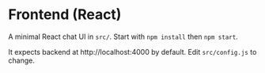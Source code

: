# Frontend (React)

A minimal React chat UI in `src/`. Start with `npm install` then `npm start`.

It expects backend at http://localhost:4000 by default. Edit `src/config.js` to change.
